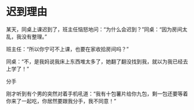 # 迟到理由

某天，同桌上课迟到了，班主任恼怒地问：“为什么会迟到？”同桌：“因为房间太乱，我没有整理。” 

班主任：“所以你宁可不上课，也要在家收拾房间吗？” 

同桌：“不，是我妈说我床上东西堆太多了，她翻了翻没找到我，就以为我已经去上学了！” 

分手 

刚才听到有个男的突然对着手机吼道：“我有十包薯片给你九包，剩一包还要等着你来了一起吃，你居然要跟我分手，我不同意！”